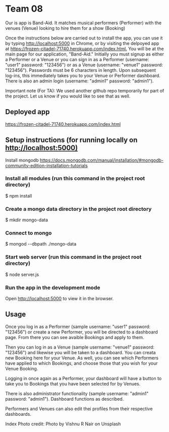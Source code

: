 # Team 08

Our is app is Band-Aid. It matches musical performers (Performer) with the venues (Venue) looking to hire them for a show (Booking)

Once the instructions below are carried out to install the app, you can use it by typing <http://localhost:5000> in Chrome, or by visiting the delpoyed app at <https://frozen-citadel-71740.herokuapp.com/index.html.>
You will be at the main page for our application, "Band-Aid."
Initially you must signup as either a Performer or a Venue or you can sign in as a Performer (username: "user1" password: "123456") or as a Venue (username: "venue1" password: "123456"). Passwords must be 6 characters in length.
Upon subsequent log-ins, this immediately takes you to your Venue or Performer dashboard.
There is also an admin login (username: "admin1" password: "admin1").

Important note (For TA): We used another github repo temporarily for part of the project. Let us know if you would like to see that as well.

## Deployed app

<https://frozen-citadel-71740.herokuapp.com/index.html>

## Setup instructions (for running locally on <http://localhost:5000)>

Install mongodb
<https://docs.mongodb.com/manual/installation/#mongodb-community-edition-installation-tutorials>

### Install all modules (run this command in the project root directory)

$ npm install

### Create a mongo data directory in the project root directory

$ mkdir mongo-data

### Connect to mongo

$ mongod --dbpath ./mongo-data

### Start web server (run this command in the project root directory)

$ node server.js

### Run the app in the development mode

Open [http://localhost:5000](http://localhost:5000) to view it in the browser.

## Usage

Once you log in as a Performer (sample username: "user1" password: "123456")
or create a new Performer, you will be directed to a dashboard page. From there
you can see avaible Bookings and apply to them.

Then you can log in as a Venue (sample username: "venue1" password: "123456") and
likewise you will be taken to a dashboard. You can creata new Booking here for
your Venue. As well,  you can see which Performers have applied to which
Bookings,  and choose those that you wish for your Venue Booking.

Logging in once again as a Performer, your dashboard will have a button to
take you to Bookings that you have been selected for by Venues.

There is also administrator functionality (sample username: "admin1"
password: "admin1"). Dashboard functions as described.

Performers and Venues can also edit thei profiles from their respective
dashboards.

Index Photo credit:
Photo by Vishnu R Nair on Unsplash
